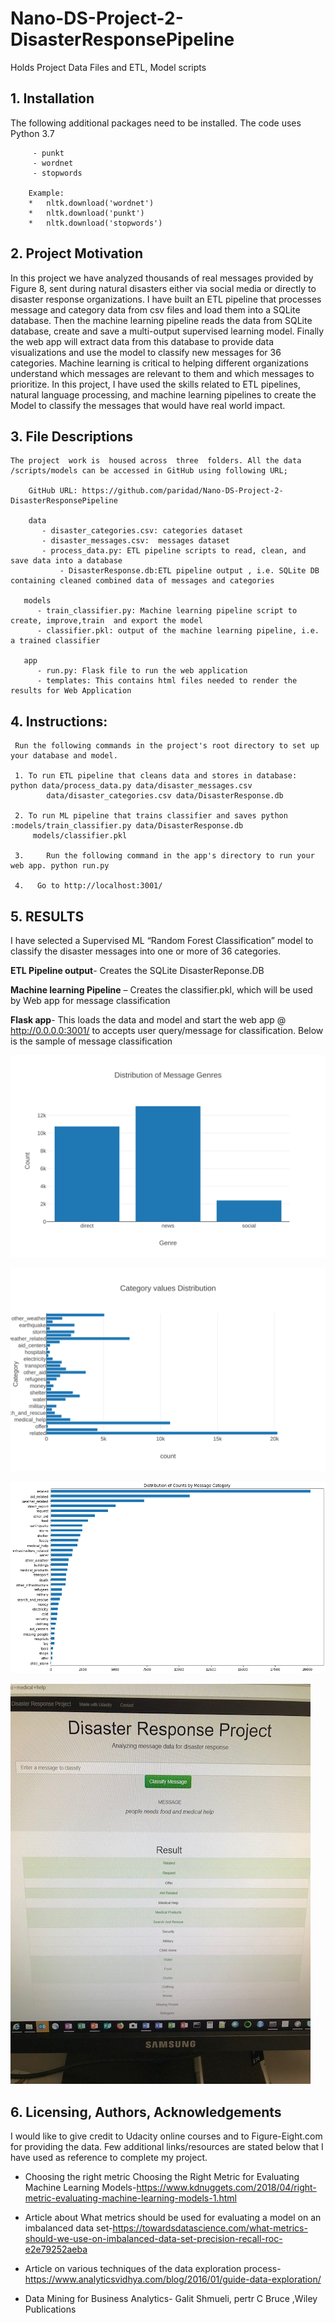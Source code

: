 # Nano-DS-Project-2-DisasterResponsePipeline
Holds Project Data Files and ETL, Model scripts

## 1. Installation 


The following additional packages need to be installed. The code uses Python 3.7

		 - punkt
		 - wordnet
	 	 - stopwords

		Example:
		*	nltk.download('wordnet')
		*	nltk.download('punkt')
		*	nltk.download('stopwords')

## 2.	Project Motivation

In this project we have analyzed thousands of real messages provided by Figure 8, sent during natural disasters either via social media or directly to disaster response organizations.  I have built an ETL pipeline that processes message and category data from csv files and load them into a SQLite database. Then the  machine learning pipeline reads the data from SQLite database, create and save a multi-output supervised learning model. Finally the  web app will extract data from this database to provide data visualizations and use the model to classify new messages for 36 categories. 
Machine learning is critical to helping different organizations understand which messages are relevant to them and which messages to prioritize.  In this project, I have used the skills related to ETL pipelines, natural language processing, and machine learning pipelines to create the Model to classify the messages that would have  real world impact.


## 3.	File Descriptions

    The project  work is  housed across  three  folders. All the data /scripts/models can be accessed in GitHub using following URL;

	    GitHub URL: https://github.com/paridad/Nano-DS-Project-2-DisasterResponsePipeline

        data 
    	   - disaster_categories.csv: categories dataset 
     	   - disaster_messages.csv:  messages dataset 
     	   - process_data.py: ETL pipeline scripts to read, clean, and save data into a database
               - DisasterResponse.db:ETL pipeline output , i.e. SQLite DB containing cleaned combined data of messages and categories
			
       models
          - train_classifier.py: Machine learning pipeline script to  create, improve,train  and export the model
          - classifier.pkl: output of the machine learning pipeline, i.e. a trained classifier
			 
       app
    	  - run.py: Flask file to run the web application
    	  - templates: This contains html files needed to render the results for Web Application



## 4.	Instructions:
 
     Run the following commands in the project's root directory to set up your database and model.
	
	 1. To run ETL pipeline that cleans data and stores in database: python data/process_data.py data/disaster_messages.csv  
		    data/disaster_categories.csv data/DisasterResponse.db
	
     2. To run ML pipeline that trains classifier and saves python :models/train_classifier.py data/DisasterResponse.db  
         models/classifier.pkl

     3. 	Run the following command in the app's directory to run your web app. python run.py
    
	 4.   Go to http://localhost:3001/


## 5.	RESULTS 

I have  selected  a Supervised ML  “Random Forest Classification” model  to classify the disaster messages into  one or more of 36 categories.


**ETL Pipeline output**- Creates the SQLite DisasterReponse.DB

**Machine learning Pipeline** – Creates the classifier.pkl, which will be used by Web app for message classification

**Flask app**- This loads the data and model and  start the web app @  http://0.0.0.0:3001/ to accepts user query/message for classification. Below is the sample of message classification


![Visuaization-1](https://github.com/paridad/Nano-DS-Project-2-DisasterResponsePipeline/blob/master/Visualization-1.svg)

![Visualization-2](https://github.com/paridad/Nano-DS-Project-2-DisasterResponsePipeline/blob/master/Visualization-2.svg)

![Visualization-3](https://github.com/paridad/Nano-DS-Project-2-DisasterResponsePipeline/blob/master/Visualization-3.png)

![Visualization-4](https://github.com/paridad/Nano-DS-Project-2-DisasterResponsePipeline/blob/master/Visualization-4.jpg)



## 6.	Licensing, Authors, Acknowledgements 
I would like to  give credit to Udacity online courses   and to Figure-Eight.com for providing the data. 
Few additional  links/resources  are stated below that I have used as reference to complete my project.

 -	Choosing the right metric  Choosing the Right Metric for Evaluating Machine Learning Models-https://www.kdnuggets.com/2018/04/right-metric-evaluating-machine-learning-models-1.html
 
 -	Article  about What metrics should be used for evaluating a model on an imbalanced data set-https://towardsdatascience.com/what-metrics-should-we-use-on-imbalanced-data-set-precision-recall-roc-e2e79252aeba
 
 -	Article on various techniques of the data exploration process-https://www.analyticsvidhya.com/blog/2016/01/guide-data-exploration/
 
 -	Data Mining for Business Analytics- Galit Shmueli, pertr C Bruce ,Wiley Publications

